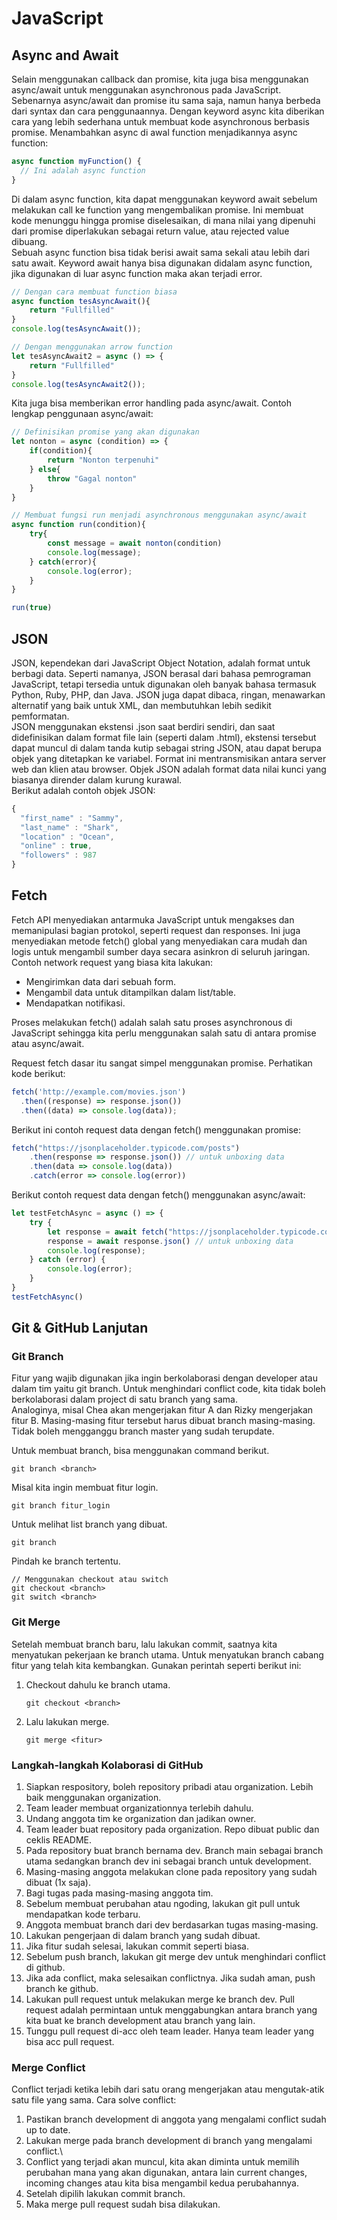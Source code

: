 # JavaScript

## Async and Await
Selain menggunakan callback dan promise, kita juga bisa menggunakan async/await untuk menggunakan asynchronous pada JavaScript. Sebenarnya async/await dan promise itu sama saja, namun hanya berbeda dari syntax dan cara penggunaannya. Dengan keyword async kita diberikan cara yang lebih sederhana untuk membuat kode asynchronous berbasis promise. Menambahkan async di awal function menjadikannya async function:
```javascript
async function myFunction() {
  // Ini adalah async function
}
```
Di dalam async function, kita dapat menggunakan keyword await sebelum melakukan call ke function yang mengembalikan promise. Ini membuat kode menunggu hingga promise diselesaikan, di mana nilai yang dipenuhi dari promise diperlakukan sebagai return value, atau rejected value dibuang.<br>
Sebuah async function bisa tidak berisi await sama sekali atau lebih dari satu await. Keyword await hanya bisa digunakan didalam async function, jika digunakan di luar async function maka akan terjadi error.
```javascript
// Dengan cara membuat function biasa
async function tesAsyncAwait(){
    return "Fullfilled"
}
console.log(tesAsyncAwait());

// Dengan menggunakan arrow function
let tesAsyncAwait2 = async () => {
    return "Fullfilled"
}
console.log(tesAsyncAwait2());
```
Kita juga bisa memberikan error handling pada async/await. Contoh lengkap penggunaan async/await:
```javascript
// Definisikan promise yang akan digunakan
let nonton = async (condition) => {
    if(condition){
        return "Nonton terpenuhi"
    } else{
        throw "Gagal nonton"
    }
}

// Membuat fungsi run menjadi asynchronous menggunakan async/await
async function run(condition){
    try{
        const message = await nonton(condition)
        console.log(message);
    } catch(error){
        console.log(error);
    }
}

run(true)
```

## JSON
JSON, kependekan dari JavaScript Object Notation, adalah format untuk berbagi data. Seperti namanya, JSON berasal dari bahasa pemrograman JavaScript, tetapi tersedia untuk digunakan oleh banyak bahasa termasuk Python, Ruby, PHP, dan Java. JSON juga dapat dibaca, ringan, menawarkan alternatif yang baik untuk XML, dan membutuhkan lebih sedikit pemformatan.<br>
JSON menggunakan ekstensi .json saat berdiri sendiri, dan saat didefinisikan dalam format file lain (seperti dalam .html), ekstensi tersebut dapat muncul di dalam tanda kutip sebagai string JSON, atau dapat berupa objek yang ditetapkan ke variabel. Format ini mentransmisikan antara server web dan klien atau browser. Objek JSON adalah format data nilai kunci yang biasanya dirender dalam kurung kurawal.<br>
Berikut adalah contoh objek JSON:
```javascript
{
  "first_name" : "Sammy",
  "last_name" : "Shark",
  "location" : "Ocean",
  "online" : true,
  "followers" : 987 
}
```

## Fetch
Fetch API menyediakan antarmuka JavaScript untuk mengakses dan memanipulasi bagian protokol, seperti request dan responses. Ini juga menyediakan metode fetch() global yang menyediakan cara mudah dan logis untuk mengambil sumber daya secara asinkron di seluruh jaringan.<br>
Contoh network request yang biasa kita lakukan:
- Mengirimkan data dari sebuah form.
- Mengambil data untuk ditampilkan dalam list/table.
- Mendapatkan notifikasi.

Proses melakukan fetch() adalah salah satu proses asynchronous di JavaScript sehingga kita perlu menggunakan salah satu di antara promise atau async/await.

Request fetch dasar itu sangat simpel menggunakan promise. Perhatikan kode berikut:
```javascript
fetch('http://example.com/movies.json')
  .then((response) => response.json())
  .then((data) => console.log(data));
```
Berikut ini contoh request data dengan fetch() menggunakan promise:
```javascript
fetch("https://jsonplaceholder.typicode.com/posts")
    .then(response => response.json()) // untuk unboxing data
    .then(data => console.log(data))
    .catch(error => console.log(error))
```
Berikut contoh request data dengan fetch() menggunakan async/await:
```javascript
let testFetchAsync = async () => {
    try {
        let response = await fetch("https://jsonplaceholder.typicode.com/posts")
        response = await response.json() // untuk unboxing data
        console.log(response);
    } catch (error) {
        console.log(error);
    }
}
testFetchAsync()
```

## Git & GitHub Lanjutan

### Git Branch
Fitur yang wajib digunakan jika ingin berkolaborasi dengan developer atau dalam tim yaitu git branch. Untuk menghindari conflict code, kita tidak boleh berkolaborasi dalam project di satu branch yang sama.<br>
Analoginya, misal Chea akan mengerjakan fitur A dan Rizky mengerjakan fitur B. Masing-masing fitur tersebut harus dibuat branch masing-masing. Tidak boleh mengganggu branch master yang sudah terupdate.

Untuk membuat branch, bisa menggunakan command berikut.
```
git branch <branch>
```
Misal kita ingin membuat fitur login.
```
git branch fitur_login
```
Untuk melihat list branch yang dibuat.
```
git branch
```
Pindah ke branch tertentu.
```
// Menggunakan checkout atau switch
git checkout <branch>
git switch <branch>
```

### Git Merge
Setelah membuat branch baru, lalu lakukan commit, saatnya kita menyatukan pekerjaan ke branch utama. Untuk menyatukan branch cabang fitur yang telah kita kembangkan. Gunakan perintah seperti berikut ini:<br>
1. Checkout dahulu ke branch utama.
    ```
    git checkout <branch>
    ```
2. Lalu lakukan merge.
    ```
    git merge <fitur>
    ```

### Langkah-langkah Kolaborasi di GitHub
1. Siapkan respository, boleh repository pribadi atau organization. Lebih baik menggunakan organization.
2. Team leader membuat organizationnya terlebih dahulu.
3. Undang anggota tim ke organization dan jadikan owner.
4. Team leader buat repository pada organization. Repo dibuat public dan ceklis README.
5. Pada repository buat branch bernama dev. Branch main sebagai branch utama sedangkan branch dev ini sebagai branch untuk development.
6. Masing-masing anggota melakukan clone pada repository yang sudah dibuat (1x saja).
7. Bagi tugas pada masing-masing anggota tim.
8. Sebelum membuat perubahan atau ngoding, lakukan git pull untuk mendapatkan kode terbaru.
9. Anggota membuat branch dari dev berdasarkan tugas masing-masing.
10. Lakukan pengerjaan di dalam branch yang sudah dibuat.
11. Jika fitur sudah selesai, lakukan commit seperti biasa.
12. Sebelum push branch, lakukan git merge dev untuk menghindari conflict di github. 
13. Jika ada conflict, maka selesaikan conflictnya. Jika sudah aman, push branch ke github.
14. Lakukan pull request untuk melakukan merge ke branch dev. Pull request adalah permintaan untuk menggabungkan antara branch yang kita buat ke branch development atau branch yang lain.
15. Tunggu pull request di-acc oleh team leader. Hanya team leader yang bisa acc pull request.

### Merge Conflict
Conflict terjadi ketika lebih dari satu orang mengerjakan atau mengutak-atik satu file yang sama. Cara solve conflict:
1. Pastikan branch development di anggota yang mengalami conflict sudah up to date.
2. Lakukan merge pada branch development di branch yang mengalami conflict.\
3. Conflict yang terjadi akan muncul, kita akan diminta untuk memilih perubahan mana yang akan digunakan, antara lain current changes, incoming changes atau kita bisa mengambil kedua perubahannya. 
4. Setelah dipilih lakukan commit branch.
5. Maka merge pull request sudah bisa dilakukan.